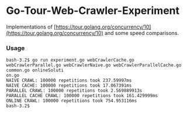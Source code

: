 # Go-Tour-Web-Crawler-Experiment

Implementations of [https://tour.golang.org/concurrency/10](https://tour.golang.org/concurrency/10) and some speed comparisons.

### Usage


```
bash-3.2$ go run experiment.go webCrawlerCache.go webCrawlerParallel.go webCrawlerNaive.go webCrawlerParallelCache.go common.go onlineSoluti
on.go
NAIVE CRAWL: 100000 repetitions took 237.59997ms
NAIVE CACHE: 100000 repetitions took 17.067391ms
PARALLEL CRAWL: 100000 repetitions took 2.569889913s
PARALLEL CACHE CRAWL: 100000 repetitions took 161.429999ms
ONLINE CRAWL: 100000 repetitions took 754.953116ms
bash-3.2$
```